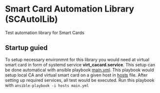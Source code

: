 # Smart Card Automation Library (SCAutolLib)
Test automation library for Smart Cards

## Startup guied

To setup necessary environmnt for this library you would need at virtual smart
card in form of systemd service __virt_cacard.service__.
This setup can be done automatical with ansible playbook [main.yml](src/env/main.yml).
This playbook would setup local CA and virtual smart card on a given host in [hosts](src/env/hosts) file.
After setting up required services, all test would be executed.
Run this playbook with `ansible-playbook -i hosts main.yml`

